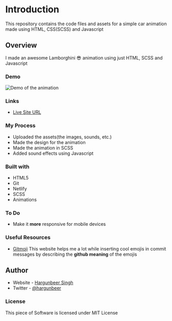 # Introduction
This repository contains the code files and assets for a simple car animation made using HTML, CSS(SCSS) and Javascript

## Overview
I made an awesome Lamborghini :sunglasses: animation using just HTML, SCSS and Javascript

### Demo
![Demo of the animation](./assets/demo.gif)

### Links
- [Live Site URL](https://lamboanimation.netlify.app)

### My Process
- Uploaded the assets(the images, sounds, etc.)
- Made the design for the animation
- Made the animation in SCSS
- Added sound effects using Javascript

### Built with
- HTML5 
- Git
- Netlify
- SCSS
- Animations

### To Do
- Make it **more** responsive for mobile devices

### Useful Resources
- [Gitmoji](https://gitmoji.dev) This website helps me a lot while inserting cool emojis in commit messages by describing the **github meaning** of the emojis

## Author
- Website - [Hargunbeer Singh](https://hargunbeer.netlify.app)
- Twitter - [@hargunbeer](https://twitter.com/hargunbeer)

### License
This piece of Software is licensed under MIT License
